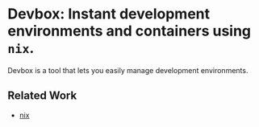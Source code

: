 # Devbox: Instant development environments and containers using `nix`.

Devbox is a tool that lets you easily manage development environments.

## Related Work

- [nix](https://nixos.org/)
